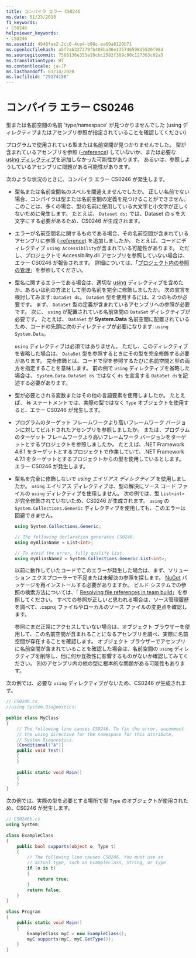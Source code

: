 ```yaml
---
title: コンパイラ エラー CS0246
ms.date: 01/23/2018
f1_keywords:
- CS0246
helpviewer_keywords:
- CS0246
ms.assetid: 4948fae2-2cc0-4ce4-b98c-ea69a8120b71
ms.openlocfilehash: a5f7a6337379fb408ba36e135746598d5526f98d
ms.sourcegitcommit: 7588136e355e10cbc2582f389c90c127363c02a5
ms.translationtype: HT
ms.contentlocale: ja-JP
ms.lasthandoff: 03/14/2020
ms.locfileid: "79174150"
---
```

# <a name="compiler-error-cs0246"></a>コンパイラ エラー CS0246

型または名前空間の名前 'type/namespace' が見つかりませんでした (using ディレクティブまたはアセンブリ参照が指定されていることを確認してください)  
  
プログラムで使用されている型または名前空間が見つかりませんでした。 型が含まれているアセンブリを参照 ([-reference](../compiler-options/reference-compiler-option.md)) していないか、または必要な [using ディレクティブ](../keywords/using-directive.md)を追加しなかった可能性があります。  あるいは、参照しようしているアセンブリに問題がある可能性があります。  
  
次のような状況のときに、コンパイラ エラー CS0246 が発生します。  
  
- 型名または名前空間名のスペルを間違えませんでしたか。 正しい名前でない場合、コンパイラは型または名前空間の定義を見つけることができません。 このことは、多くの場合、型の名前に使用している大文字と小文字が正しくないために発生します。 たとえば、 `Dataset ds;` では、Dataset の s を大文字にする必要があるため、CS0246 が生成されます。  
  
- エラーが名前空間名に関するものである場合、その名前空間が含まれているアセンブリに参照 ([-reference](../compiler-options/reference-compiler-option.md)) を追加しましたか。 たとえば、コードにディレクティブ `using Accessibility`が含まれている可能性があります。 ただし、プロジェクトで Accessibility.dll アセンブリを参照していない場合は、エラー CS0246 が報告されます。 詳細については、「[プロジェクト内の参照の管理](/visualstudio/ide/managing-references-in-a-project)」を参照してください。  
  
- 型名に関するエラーである場合は、適切な [using](../keywords/using-directive.md) ディレクティブを含めたか、あるいは別の方法として型の名前を完全に修飾しましたか。 次の宣言を検討してみます: `DataSet ds`。 `DataSet` 型を使用するには、2 つのものが必要です。 まず、 `DataSet` 型の定義が含まれているアセンブリへの参照が必要です。 次に、 `using` が配置されている名前空間の `DataSet` ディレクティブが必要です。 たとえば、 `DataSet` が **System.Data** 名前空間に配置されているため、コードの先頭に次のディレクティブが必要になります: `using System.Data`。  
  
     `using` ディレクティブは必須ではありません。 ただし、このディレクティブを省略した場合は、 `DataSet` 型を参照するときにその型を完全修飾する必要があります。 完全修飾とは、コードで型を参照するたびに名前空間と型の両方を指定することを意味します。 前の例で `using` ディレクティブを省略した場合は、 `System.Data.DataSet ds` ではなく `ds` を宣言する `DataSet ds`を記述する必要があります。  
  
- 型が必要とされる変数またはその他の言語要素を使用しましたか。 たとえば、 **is** ステートメントでは、実際の型ではなく `Type` オブジェクトを使用すると、エラー CS0246 が発生します。  

- プログラムのターゲット フレームワークより高いフレームワーク バージョンに対してビルドされたアセンブリを参照しましたか。 または、プログラムのターゲット フレームワークより高いフレームワーク バージョンをターゲットとするプロジェクトを参照しましたか。 たとえば、.NET Framework 4.6.1 をターゲットとするプロジェクトで作業していて、.NET Framework 4.7.1 をターゲットとするプロジェクトからの型を使用しているとします。 エラー CS0246 が発生します。
  
- 型名を完全に修飾しないで *using エイリアス ディレクティブ* を使用しましたか。 `using` エイリアス ディレクティブは、型の解決にソース コード ファイルの `using` ディレクティブを使用しません。 次の例では、型 `List<int>` が完全修飾されていないため、CS0246 が生成されます。 `using` の `System.Collections.Generic` ディレクティブを使用しても、このエラーは回避できません。  
  
    ```csharp  
    using System.Collections.Generic;  
  
    // The following declaration generates CS0246.  
    using myAliasName = List<int>;
  
    // To avoid the error, fully qualify List.  
    using myAliasName2 = System.Collections.Generic.List<int>;  
    ```  
  
     以前に動作していたコードでこのエラーが発生した場合は、まず、ソリューション エクスプローラーで不足または未解決の参照を探します。 [NuGet](https://www.nuget.org/) パッケージを再インストールする必要がありますか。 ビルド システムでの参照の検索方法については、「 [Resolving file references in team build](https://docs.microsoft.com/archive/blogs/manishagarwal/resolving-file-references-in-team-build-part-2)」を参照してください。 すべての参照が正しいと思われる場合は、ソース管理履歴を調べて、.csproj ファイルやローカルのソース ファイルの変更点を確認します。  
  
     参照にまだ正常にアクセスしていない場合は、オブジェクト ブラウザーを使用して、この名前空間が含まれることになるアセンブリを調べ、実際に名前空間が存在することを確認します。 オブジェクト ブラウザーでアセンブリに名前空間が含まれていることを確認した場合は、名前空間の `using` ディレクティブを削除し、他に何か互換性に影響するものがないか確認してみてください。 別のアセンブリ内の他の型に根本的な問題がある可能性もあります。  
  
次の例では、必要な `using` ディレクティブがないため、CS0246 が生成されます。  
  
```csharp  
// CS0246.cs  
//using System.Diagnostics;  
  
public class MyClass  
{  
    // The following line causes CS0246. To fix the error, uncomment  
    // the using directive for the namespace for this attribute,  
    // System.Diagnostics.  
    [Conditional("A")]  
    public void Test()  
    {  
    }  
  
    public static void Main()  
    {  
    }  
}  
```  
  
次の例では、実際の型を必要とする場所で型 `Type` のオブジェクトが使用されため、CS0246 が発生します。  
  
```csharp  
// CS0246b.cs  
using System;  
  
class ExampleClass  
{  
    public bool supports(object o, Type t)  
    {  
        // The following line causes CS0246. You must use an  
        // actual type, such as ExampleClass, String, or Type.  
        if (o is t)  
        {  
            return true;  
        }  
        return false;  
    }  
}  
  
class Program  
{  
    public static void Main()  
    {  
        ExampleClass myC = new ExampleClass();  
        myC.supports(myC, myC.GetType());  
    }  
}  
```
